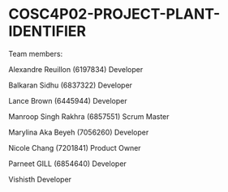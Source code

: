 # COSC4P02-PROJECT-PLANT-IDENTIFIER
Team members:

Alexandre Reuillon (6197834)          Developer

Balkaran Sidhu (6837322)	            Developer

Lance Brown	(6445944)                 Developer

Manroop Singh Rakhra (6857551)	      Scrum Master

Marylina Aka Beyeh (7056260)	        Developer

Nicole Chang (7201841)	              Product Owner

Parneet GILL (6854640)	              Developer

Vishisth	                            Developer

